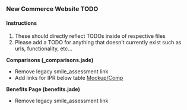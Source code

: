 ### New Commerce Website TODO
#### Instructions
1. These should directly reflect TODOs inside of respective files
2. Please add a TODO for anything that doesn't currently exist such as urls, functionality, etc...

**Comparisons (_comparisons.jade)**
- Remove legacy smile_assessment link
- Add links for IPR below table [Mockup/Comp](https://drive.google.com/file/d/0B1Nt64Pnrb_gZExiM2xLZWxXc28/view)

**Benefits Page (benefits.jade)**
- Remove legacy smile_assessment link
